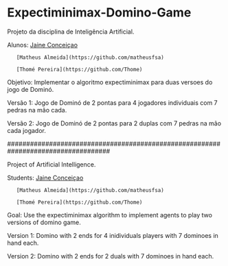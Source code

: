 # Expectiminimax-Domino-Game

Projeto da disciplina de Inteligência Artificial.

Alunos: [Jaine Conceiçao](https://github.com/jainec)

       [Matheus Almeida](https://github.com/matheusfsa) 
       
       [Thomé Pereira](https://github.com/Thome)

Objetivo: Implementar o algoritmo expectiminimax para duas versoes do jogo de Dominó.

Versão 1: Jogo de Dominó de 2 pontas para 4 jogadores individuais com 7 pedras na mão cada.

Versão 2: Jogo de Dominó de 2 pontas para 2 duplas com 7 pedras na mão cada jogador.

###################################################################################

Project of Artificial Intelligence.

Students: [Jaine Conceiçao](https://github.com/jainec)

       [Matheus Almeida](https://github.com/matheusfsa) 
       
       [Thomé Pereira](https://github.com/Thome)
       
Goal: Use the expectiminimax algorithm to implement agents to play two versions of domino game.

Version 1: Domino with 2 ends for 4 inidividuals players with 7 dominoes in hand each.

Version 2: Domino with 2 ends for 2 duals with 7 dominoes in hand each.
